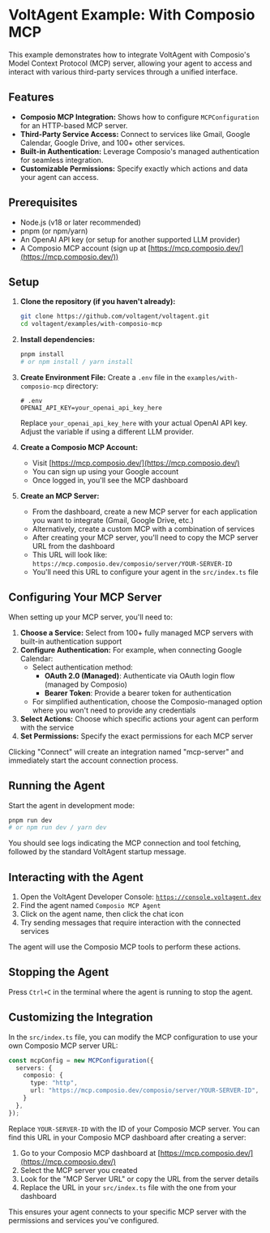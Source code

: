 # VoltAgent Example: With Composio MCP

This example demonstrates how to integrate VoltAgent with Composio's Model Context Protocol (MCP) server, allowing your agent to access and interact with various third-party services through a unified interface.

## Features

- **Composio MCP Integration:** Shows how to configure `MCPConfiguration` for an HTTP-based MCP server.
- **Third-Party Service Access:** Connect to services like Gmail, Google Calendar, Google Drive, and 100+ other services.
- **Built-in Authentication:** Leverage Composio's managed authentication for seamless integration.
- **Customizable Permissions:** Specify exactly which actions and data your agent can access.

## Prerequisites

- Node.js (v18 or later recommended)
- pnpm (or npm/yarn)
- An OpenAI API key (or setup for another supported LLM provider)
- A Composio MCP account (sign up at [https://mcp.composio.dev/](https://mcp.composio.dev/))

## Setup

1. **Clone the repository (if you haven't already):**

   ```bash
   git clone https://github.com/voltagent/voltagent.git
   cd voltagent/examples/with-composio-mcp
   ```

2. **Install dependencies:**

   ```bash
   pnpm install
   # or npm install / yarn install
   ```

3. **Create Environment File:**
   Create a `.env` file in the `examples/with-composio-mcp` directory:

   ```env
   # .env
   OPENAI_API_KEY=your_openai_api_key_here
   ```

   Replace `your_openai_api_key_here` with your actual OpenAI API key. Adjust the variable if using a different LLM provider.

4. **Create a Composio MCP Account:**
   - Visit [https://mcp.composio.dev/](https://mcp.composio.dev/)
   - You can sign up using your Google account
   - Once logged in, you'll see the MCP dashboard

5. **Create an MCP Server:**
   - From the dashboard, create a new MCP server for each application you want to integrate (Gmail, Google Drive, etc.)
   - Alternatively, create a custom MCP with a combination of services
   - After creating your MCP server, you'll need to copy the MCP server URL from the dashboard
   - This URL will look like: `https://mcp.composio.dev/composio/server/YOUR-SERVER-ID`
   - You'll need this URL to configure your agent in the `src/index.ts` file

## Configuring Your MCP Server

When setting up your MCP server, you'll need to:

1. **Choose a Service:** Select from 100+ fully managed MCP servers with built-in authentication support
2. **Configure Authentication:** For example, when connecting Google Calendar:
   - Select authentication method:
     - **OAuth 2.0 (Managed)**: Authenticate via OAuth login flow (managed by Composio)
     - **Bearer Token**: Provide a bearer token for authentication
   - For simplified authentication, choose the Composio-managed option where you won't need to provide any credentials
3. **Select Actions:** Choose which specific actions your agent can perform with the service
4. **Set Permissions:** Specify the exact permissions for each MCP server

Clicking "Connect" will create an integration named "mcp-server" and immediately start the account connection process.

## Running the Agent

Start the agent in development mode:

```bash
pnpm run dev
# or npm run dev / yarn dev
```

You should see logs indicating the MCP connection and tool fetching, followed by the standard VoltAgent startup message.

## Interacting with the Agent

1. Open the VoltAgent Developer Console: [`https://console.voltagent.dev`](https://console.voltagent.dev)
2. Find the agent named `Composio MCP Agent`
3. Click on the agent name, then click the chat icon
4. Try sending messages that require interaction with the connected services

The agent will use the Composio MCP tools to perform these actions.

## Stopping the Agent

Press `Ctrl+C` in the terminal where the agent is running to stop the agent.

## Customizing the Integration

In the `src/index.ts` file, you can modify the MCP configuration to use your own Composio MCP server URL:

```typescript
const mcpConfig = new MCPConfiguration({
  servers: {
    composio: {
      type: "http",
      url: "https://mcp.composio.dev/composio/server/YOUR-SERVER-ID",
    }
  },
});
```

Replace `YOUR-SERVER-ID` with the ID of your Composio MCP server. You can find this URL in your Composio MCP dashboard after creating a server:

1. Go to your Composio MCP dashboard at [https://mcp.composio.dev/](https://mcp.composio.dev/)
2. Select the MCP server you created
3. Look for the "MCP Server URL" or copy the URL from the server details
4. Replace the URL in your `src/index.ts` file with the one from your dashboard

This ensures your agent connects to your specific MCP server with the permissions and services you've configured.
